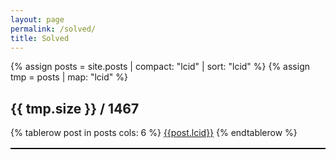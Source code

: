 ```yaml
---
layout: page
permalink: /solved/
title: Solved
---
```

{% assign posts = site.posts | compact: "lcid" | sort: "lcid" %}
{% assign tmp = posts | map: "lcid" %}
<h2>{{ tmp.size }} / 1467</h2>


<table style="border:1px solid black;margin-left:auto;margin-right:auto;">
{% tablerow post in posts cols: 6 %}
  <a href="{{ site.baseurl }}{{ post.url }}">{{post.lcid}}</a>
{% endtablerow %}
</table>